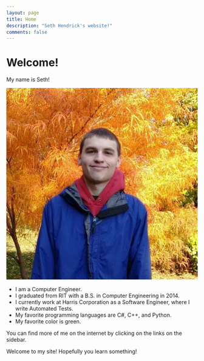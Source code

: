 ```yaml
---
layout: page
title: Home
description: "Seth Hendrick's website!"
comments: false
---
```


# Welcome!

My name is Seth!

![me](/img/me.jpg "Me!")

 * I am a Computer Engineer.
 * I graduated from RIT with a B.S. in Computer Engineering in 2014.
 * I currently work at Harris Corporation as a Software Engineer, where I write Automated Tests.
 * My favorite programming languages are C#, C++, and Python.
 * My favorite color is green.

You can find more of me on the internet by clicking on the links on the sidebar.

Welcome to my site!   Hopefully you learn something!
